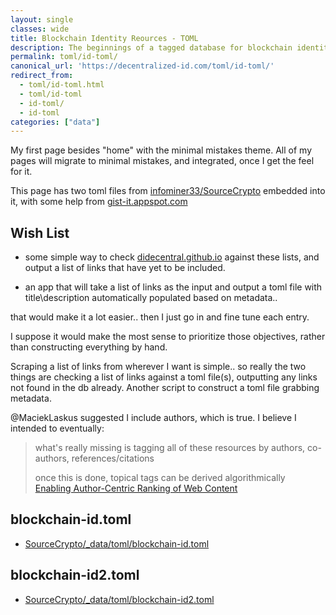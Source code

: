 ```yaml
---
layout: single
classes: wide
title: Blockchain Identity Reources - TOML
description: The beginnings of a tagged database for blockchain identity related resources.
permalink: toml/id-toml/
canonical_url: 'https://decentralized-id.com/toml/id-toml/'
redirect_from:
  - toml/id-toml.html
  - toml/id-toml
  - id-toml/
  - id-toml
categories: ["data"]
---
```


My first page besides "home" with the minimal mistakes theme. All of my pages will migrate to minimal mistakes, and integrated, once I get the feel for it.

This page has two toml files from [infominer33/SourceCrypto](https://github.com/infominer33/SourceCrypto) embedded into it, with some help from [gist-it.appspot.com](https://gist-it.appspot.com)

## Wish List

* some simple way to check [didecentral.github.io](https://decentralized-id.com) against these lists, and output a list of links that have yet to be included.

* an app that will take a list of links as the input and output a toml file with title\description automatically populated based on metadata..

that would make it a lot easier.. then I just go in and fine tune each entry.

I suppose it would make the most sense to prioritize those objectives, rather than constructing everything by hand.

Scraping a list of links from wherever I want is simple.. so really the two things are checking a list of links against a toml file(s), outputting any links not found in the db already. Another script to construct a toml file grabbing metadata.

@MaciekLaskus suggested I include authors, which is true. I believe I intended to eventually:
  >what's really missing is tagging all of these resources by authors, co-authors, references/citations
  >
  > once this is done, topical tags can be derived algorithmically<br>
  >  [Enabling Author-Centric Ranking of Web Content](http://citeseerx.ist.psu.edu/viewdoc/download?doi=10.1.1.397.8960&rep=rep1&type=pdf)

## blockchain-id.toml

* [SourceCrypto/_data/toml/blockchain-id.toml](https://github.com/infominer33/SourceCrypto/blob/master/_data/toml/blockchain-id.toml)

<script src="https://gist-it.appspot.com/https://github.com/infominer33/SourceCrypto/raw/master/_data/toml/blockchain-id.toml"></script>

## blockchain-id2.toml

* [SourceCrypto/_data/toml/blockchain-id2.toml](https://github.com/infominer33/SourceCrypto/blob/master/_data/toml/blockchain-id2.toml)

<script src="https://gist-it.appspot.com/https://github.com/infominer33/SourceCrypto/raw/master/_data/toml/blockchain-id2.toml"></script>

